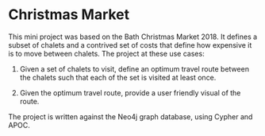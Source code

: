 # Christmas Market

This mini project was based on the Bath Christmas Market 2018. It defines a subset of chalets and a contrived set of 
costs that define how expensive it is to move between chalets. The project at these use cases:

1) Given a set of chalets to visit, define an optimum travel route between the chalets such that each of the set is 
visited at least once.

2) Given the optimum travel route, provide a user friendly visual of the route.

The project is written against the Neo4j graph database, using Cypher and APOC.



	
